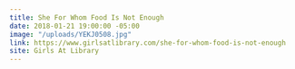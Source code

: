 ```yaml
---
title: She For Whom Food Is Not Enough
date: 2018-01-21 19:00:00 -05:00
image: "/uploads/YEKJ0508.jpg"
link: https://www.girlsatlibrary.com/she-for-whom-food-is-not-enough
site: Girls At Library
---
```


